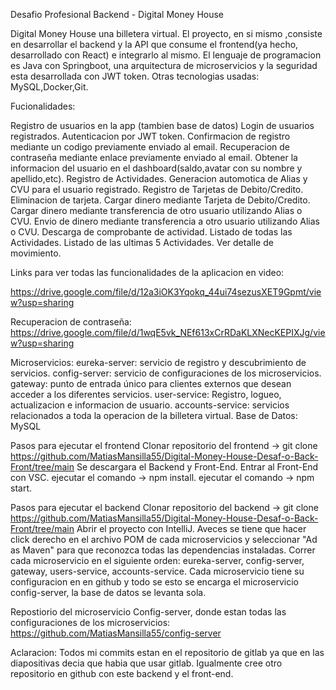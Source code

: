 Desafio Profesional Backend - Digital Money House

Digital Money House una billetera virtual. El proyecto, en si mismo ,consiste en desarrollar el backend y la API que consume el frontend(ya hecho, desarrollado con React) e integrarlo al mismo. El lenguaje de programacion es Java con Springboot, una arquitectura de microservicios y la seguridad esta desarrollada con JWT token.
Otras tecnologias usadas: MySQL,Docker,Git.

Fucionalidades:

Registro de usuarios en la app (tambien base de datos)
Login de usuarios registrados.
Autenticacion por JWT token.
Confirmacion de registro mediante un codigo previamente enviado al email.
Recuperacion de contraseña mediante enlace previamente enviado al email.
Obtener la informacion del usuario en el dashboard(saldo,avatar con su nombre y apellido,etc).
Registro de Actividades.
Generacion automotica de Alias y CVU para el usuario registrado.
Registro de Tarjetas de Debito/Credito.
Eliminacion de tarjeta.
Cargar dinero mediante Tarjeta de Debito/Credito.
Cargar dinero mediante transferencia de otro usuario utilizando Alias o CVU.
Envio de dinero mediante transferencia a otro usuario utilizando Alias o CVU.
Descarga de comprobante de actividad.
Listado de todas las Actividades. 
Listado de las ultimas 5 Actividades.
Ver detalle de movimiento.

Links para ver todas las funcionalidades de la aplicacion en video:

https://drive.google.com/file/d/12a3iOK3Yqokq_44ui74sezusXET9Gpmt/view?usp=sharing

Recuperacion de contraseña:
https://drive.google.com/file/d/1wqE5vk_NEf613xCrRDaKLXNecKEPIXJg/view?usp=sharing

Microservicios:
eureka-server: servicio de registro y descubrimiento de servicios.
config-server: servicio de configuraciones de los microservicios.
gateway: punto de entrada único para clientes externos que desean acceder a los diferentes servicios.
user-service: Registro, logueo, actualizacion e informacion de usuario.
accounts-service: servicios relacionados a toda la operacion de la billetera virtual.
Base de Datos: MySQL

Pasos para ejecutar el frontend
Clonar repositorio del frontend -> git clone https://github.com/MatiasMansilla55/Digital-Money-House-Desaf-o-Back-Front/tree/main
Se descargara el Backend y Front-End.
Entrar al Front-End con VSC.
ejecutar el comando -> npm install.
ejecutar el comando -> npm start.

Pasos para ejecutar el backend
Clonar repositorio del backend -> git clone https://github.com/MatiasMansilla55/Digital-Money-House-Desaf-o-Back-Front/tree/main
Abrir el proyecto con IntelliJ.
Aveces se tiene que hacer click derecho en el archivo POM de cada microservicios y seleccionar "Ad as Maven" para que reconozca todas las dependencias instaladas.
Correr cada microservicio en el siguiente orden: eureka-server, config-server, gateway, users-service, accounts-service.
Cada microservicio tiene su configuracion en en github y todo se esto se encarga el microservicio config-server, la base de datos se levanta sola. 

Repostiorio del microservicio Config-server, donde estan todas las configuraciones de los microservicios:
https://github.com/MatiasMansilla55/config-server

Aclaracion: Todos mi commits estan en el repositorio de gitlab ya que en  las diapositivas decia que habia que usar gitlab. Igualmente cree otro repositorio en github con este backend y el front-end. 

